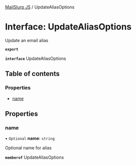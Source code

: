 [MailSlurp JS](../README.md) / UpdateAliasOptions

# Interface: UpdateAliasOptions

Update an email alias

**`export`**

**`interface`** UpdateAliasOptions

## Table of contents

### Properties

- [name](UpdateAliasOptions.md#name)

## Properties

### name

• `Optional` **name**: `string`

Optional name for alias

**`memberof`** UpdateAliasOptions
